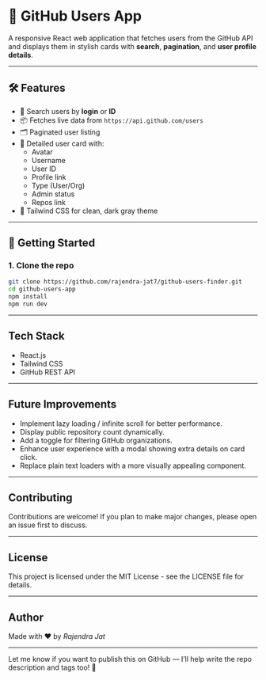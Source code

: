 # 👤 GitHub Users App

A responsive React web application that fetches users from the GitHub API and displays them in stylish cards with **search**, **pagination**, and **user profile details**.

---

## 🛠 Features

- 🔎 Search users by **login** or **ID**
- 📦 Fetches live data from `https://api.github.com/users`
- 🗂 Paginated user listing
- 🪪 Detailed user card with:
  - Avatar
  - Username
  - User ID
  - Profile link
  - Type (User/Org)
  - Admin status
  - Repos link
- 🎨 Tailwind CSS for clean, dark gray theme

---

## 🚀 Getting Started

### 1. Clone the repo

```bash
git clone https://github.com/rajendra-jat7/github-users-finder.git
cd github-users-app
npm install
npm run dev
```

---

## Tech Stack

- React.js
- Tailwind CSS
- GitHub REST API

---

## Future Improvements

- Implement lazy loading / infinite scroll for better performance.
- Display public repository count dynamically.
- Add a toggle for filtering GitHub organizations.
- Enhance user experience with a modal showing extra details on card click.
- Replace plain text loaders with a more visually appealing component.

---

## Contributing

Contributions are welcome! If you plan to make major changes, please open an issue first to discuss.

---

## License

This project is licensed under the MIT License - see the LICENSE file for details.

---

## Author

Made with ❤️ by _Rajendra Jat_

---

Let me know if you want to publish this on GitHub — I’ll help write the repo description and tags too! 🚀
